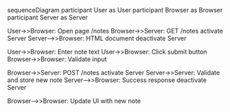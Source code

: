 sequenceDiagram
  participant User as User
  participant Browser as Browser
  participant Server as Server

  User->>Browser: Open page /notes
  Browser->>Server: GET /notes
  activate Server
  Server-->>Browser: HTML document
  deactivate Server

  User->>Browser: Enter note text
  User->>Browser: Click submit button
  Browser->>Browser: Validate input

  Browser->>Server: POST /notes
  activate Server
  Server->>Server: Validate and store new note
  Server-->>Browser: Success response
  deactivate Server

  Browser-->>Browser: Update UI with new note